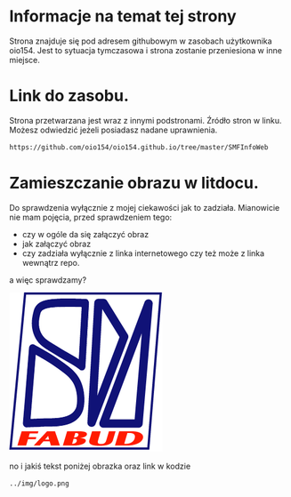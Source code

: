 # Informacje na temat tej strony

Strona znajduje się pod adresem githubowym w zasobach użytkownika oio154. Jest to sytuacja tymczasowa i strona zostanie przeniesiona w inne miejsce.

# Link do zasobu.
Strona przetwarzana jest wraz z innymi podstronami. Źródło stron w linku. Możesz odwiedzić jeżeli posiadasz nadane uprawnienia.

```bash
https://github.com/oio154/oio154.github.io/tree/master/SMFInfoWeb
```

# Zamieszczanie obrazu w litdocu.

Do sprawdzenia wyłącznie z mojej ciekawości jak to zadziała. Mianowicie nie mam pojęcia, przed sprawdzeniem tego:
 - czy w ogóle da się załączyć obraz
 - jak załączyć obraz
 - czy zadziała wyłącznie z linka internetowego czy też może z linka wewnątrz repo.

a więc sprawdzamy?

![Logo](../img/logo.png)

no i jakiś tekst poniżej obrazka oraz link w kodzie

```
../img/logo.png
```
